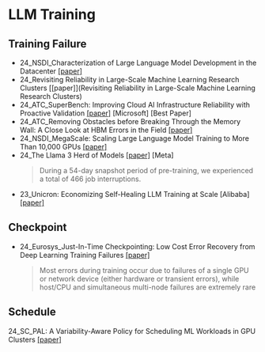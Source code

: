 # LLM Training

## Training Failure
- 24_NSDI_Characterization of Large Language Model Development in the Datacenter [[paper]](https://www.usenix.org/system/files/nsdi24-hu.pdf)
- 24_Revisiting Reliability in Large-Scale Machine Learning Research Clusters [[paper]](Revisiting Reliability in Large-Scale Machine Learning Research Clusters)
- 24_ATC_SuperBench: Improving Cloud AI Infrastructure Reliability with Proactive Validation [[paper]](https://arxiv.org/abs/2402.06194)  [Microsoft] [Best Paper]
- 24_ATC_Removing Obstacles before Breaking Through the Memory Wall: A Close Look at HBM Errors in the Field [[paper]](https://www.usenix.org/conference/atc24/presentation/wu-ronglong)
- 24_NSDI_MegaScale: Scaling Large Language Model Training to More Than 10,000 GPUs [[paper]](https://www.usenix.org/system/files/nsdi24-jiang-ziheng.pdf)
- 24_The Llama 3 Herd of Models [[paper]](https://ai.meta.com/research/publications/the-llama-3-herd-of-models/) [Meta]
  > During a 54-day snapshot period of pre-training, we experienced a total of 466 job interruptions.
- 23_Unicron: Economizing Self-Healing LLM Training at Scale [Alibaba] [[paper]](https://arxiv.org/abs/2401.00134) 


## Checkpoint

- 24_Eurosys_Just-In-Time Checkpointing: Low Cost Error Recovery from Deep Learning Training Failures [[paper]](https://dl.acm.org/doi/pdf/10.1145/3627703.3650085)
  > Most errors during training occur due to failures of a single GPU or network device (either hardware or transient errors), while host/CPU and simultaneous multi-node failures are extremely rare


## Schedule
24_SC_PAL: A Variability-Aware Policy for Scheduling ML Workloads in GPU Clusters [[paper]](https://arxiv.org/abs/2408.11919)